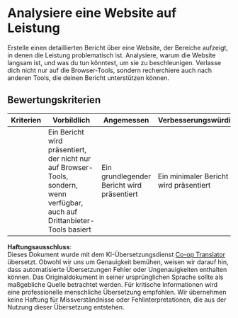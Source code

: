 <!--
CO_OP_TRANSLATOR_METADATA:
{
  "original_hash": "fc09b0fb314a5ab0507ba99216e6a843",
  "translation_date": "2025-08-24T13:18:57+00:00",
  "source_file": "5-browser-extension/3-background-tasks-and-performance/assignment.md",
  "language_code": "de"
}
-->
# Analysiere eine Website auf Leistung

Erstelle einen detaillierten Bericht über eine Website, der Bereiche aufzeigt, in denen die Leistung problematisch ist. Analysiere, warum die Website langsam ist, und was du tun könntest, um sie zu beschleunigen. Verlasse dich nicht nur auf die Browser-Tools, sondern recherchiere auch nach anderen Tools, die deinen Bericht unterstützen können.

## Bewertungskriterien

| Kriterien | Vorbildlich                                                                                               | Angemessen                  | Verbesserungswürdig           |
| --------- | -------------------------------------------------------------------------------------------------------- | --------------------------- | ----------------------------- |
|           | Ein Bericht wird präsentiert, der nicht nur auf Browser-Tools, sondern, wenn verfügbar, auch auf Drittanbieter-Tools basiert | Ein grundlegender Bericht wird präsentiert | Ein minimaler Bericht wird präsentiert |

**Haftungsausschluss**:  
Dieses Dokument wurde mit dem KI-Übersetzungsdienst [Co-op Translator](https://github.com/Azure/co-op-translator) übersetzt. Obwohl wir uns um Genauigkeit bemühen, weisen wir darauf hin, dass automatisierte Übersetzungen Fehler oder Ungenauigkeiten enthalten können. Das Originaldokument in seiner ursprünglichen Sprache sollte als maßgebliche Quelle betrachtet werden. Für kritische Informationen wird eine professionelle menschliche Übersetzung empfohlen. Wir übernehmen keine Haftung für Missverständnisse oder Fehlinterpretationen, die aus der Nutzung dieser Übersetzung entstehen.